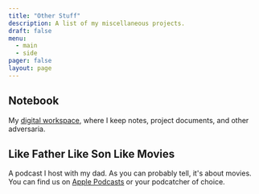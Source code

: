 ```yaml
---
title: "Other Stuff"
description: A list of my miscellaneous projects.
draft: false
menu:
  - main
  - side
pager: false
layout: page
---
```


## Notebook

My [digital workspace](https://publish.obsidian.md/sam-feldstein/), where I keep notes, project documents, and other adversaria.

## Like Father Like Son Like Movies

A podcast I host with my dad. As you can probably tell, it's about movies. You can find us on [Apple Podcasts](https://podcasts.apple.com/us/podcast/like-father-like-son-like-movies/id1640110809) or your podcatcher of choice.
